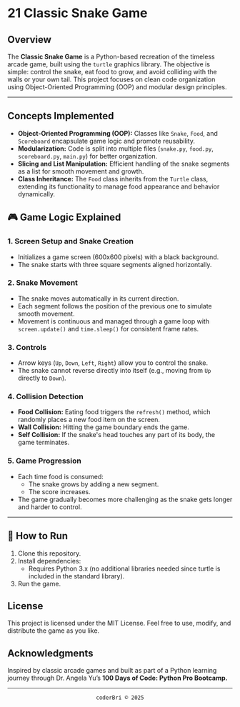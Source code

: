 # 21 Classic Snake Game

## Overview
The **Classic Snake Game** is a Python-based recreation of the timeless arcade game, built using the `turtle` graphics library. The objective is simple: control the snake, eat food to grow, and avoid colliding with the walls or your own tail. This project focuses on clean code organization using Object-Oriented Programming (OOP) and modular design principles.

---

## Concepts Implemented
- **Object-Oriented Programming (OOP):** Classes like `Snake`, `Food`, and `Scoreboard` encapsulate game logic and promote reusability.
- **Modularization:** Code is split into multiple files (`snake.py`, `food.py`, `scoreboard.py`, `main.py`) for better organization.
- **Slicing and List Manipulation:** Efficient handling of the snake segments as a list for smooth movement and growth.
- **Class Inheritance:** The `Food` class inherits from the `Turtle` class, extending its functionality to manage food appearance and behavior dynamically.


## 🎮 Game Logic Explained

### 1. **Screen Setup and Snake Creation**
- Initializes a game screen (600x600 pixels) with a black background.
- The snake starts with three square segments aligned horizontally.
  
### 2. **Snake Movement**
- The snake moves automatically in its current direction.
- Each segment follows the position of the previous one to simulate smooth movement.
- Movement is continuous and managed through a game loop with `screen.update()` and `time.sleep()` for consistent frame rates.

### 3. **Controls**
- Arrow keys (`Up`, `Down`, `Left`, `Right`) allow you to control the snake.
- The snake cannot reverse directly into itself (e.g., moving from `Up` directly to `Down`).

### 4. **Collision Detection**
- **Food Collision:** Eating food triggers the `refresh()` method, which randomly places a new food item on the screen.
- **Wall Collision:** Hitting the game boundary ends the game.
- **Self Collision:** If the snake's head touches any part of its body, the game terminates.

### 5. **Game Progression**
- Each time food is consumed:
  - The snake grows by adding a new segment.
  - The score increases.
- The game gradually becomes more challenging as the snake gets longer and harder to control.

---

## 🔧 How to Run
1. Clone this repository.
2. Install dependencies:
    - Requires Python 3.x (no additional libraries needed since turtle is included in the standard library).
3. Run the game.


## License

This project is licensed under the MIT License. Feel free to use, modify, and distribute the game as you like.

## Acknowledgments

Inspired by classic arcade games and built as part of a Python learning journey through Dr. Angela Yu’s **100 Days of Code: Python Pro Bootcamp.**


---
<section align="center">
  <code>coderBri © 2025</code>
</section>
